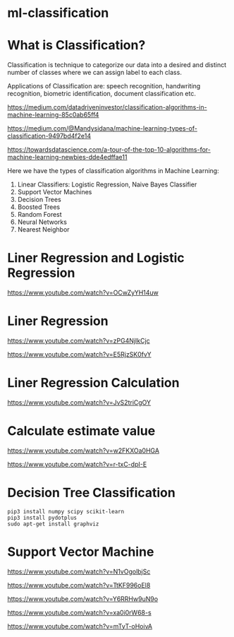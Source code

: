 # ml-classification
# What is Classification?

Classification is technique to categorize our data into a desired and distinct number of classes where we can assign label to each class.

Applications of Classification are: speech recognition, handwriting recognition, biometric identification, document classification etc.

https://medium.com/datadriveninvestor/classification-algorithms-in-machine-learning-85c0ab65ff4

https://medium.com/@Mandysidana/machine-learning-types-of-classification-9497bd4f2e14

https://towardsdatascience.com/a-tour-of-the-top-10-algorithms-for-machine-learning-newbies-dde4edffae11

Here we have the types of classification algorithms in Machine Learning:

1. Linear Classifiers: Logistic Regression, Naive Bayes Classifier
2. Support Vector Machines
3. Decision Trees
4. Boosted Trees
5. Random Forest
6. Neural Networks
7. Nearest Neighbor

# Liner Regression and Logistic Regression
https://www.youtube.com/watch?v=OCwZyYH14uw

# Liner Regression
https://www.youtube.com/watch?v=zPG4NjIkCjc

https://www.youtube.com/watch?v=E5RjzSK0fvY

# Liner Regression Calculation
https://www.youtube.com/watch?v=JvS2triCgOY
# Calculate estimate value
https://www.youtube.com/watch?v=w2FKXOa0HGA

https://www.youtube.com/watch?v=r-txC-dpI-E

# Decision Tree Classification
```
pip3 install numpy scipy scikit-learn
pip3 install pydotplus
sudo apt-get install graphviz
```
# Support Vector Machine
https://www.youtube.com/watch?v=N1vOgolbjSc

https://www.youtube.com/watch?v=TtKF996oEl8

https://www.youtube.com/watch?v=Y6RRHw9uN9o


https://www.youtube.com/watch?v=xa0i0rW68-s

https://www.youtube.com/watch?v=mTyT-oHoivA
